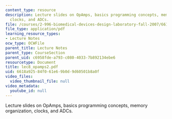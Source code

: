 ```yaml
---
content_type: resource
description: Lecture slides on OpAmps, basics programming concepts, memory organization,
  clocks, and ADCs.
file: /courses/2-996-biomedical-devices-design-laboratory-fall-2007/6618a92584f061e69b0d9d60501b8a0f_lec8_opamps2.pdf
file_type: application/pdf
learning_resource_types:
- Lecture Notes
ocw_type: OCWFile
parent_title: Lecture Notes
parent_type: CourseSection
parent_uid: c6958fde-a793-c080-4033-7b892134ebe6
resourcetype: Document
title: lec8_opamps2.pdf
uid: 6618a925-84f0-61e6-9b0d-9d60501b8a0f
video_files:
  video_thumbnail_file: null
video_metadata:
  youtube_id: null
---
```

Lecture slides on OpAmps, basics programming concepts, memory organization, clocks, and ADCs.

